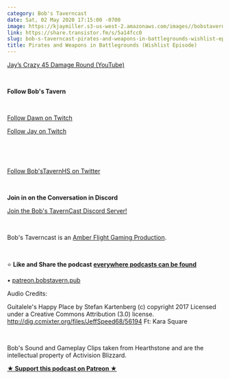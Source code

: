 ```yaml
---
category: Bob's Taverncast
date: Sat, 02 May 2020 17:15:00 -0700
image: https://kjaymiller.s3-us-west-2.amazonaws.com/images//bobstavern_256.jpg
link: https://share.transistor.fm/s/5a14fcc0
slug: bob-s-taverncast-pirates-and-weapons-in-battlegrounds-wishlist-episode
title: Pirates and Weapons in Battlegrounds (Wishlist Episode)
---
```


<p><a href="https://youtu.be/GGiWIfATeNg">Jay’s Crazy 45 Damage Round (YouTube)</a></p><p><br /></p><p><strong>Follow Bob's Tavern</strong></p><p><br /></p><p><a href="https://twitch.tv/dragonriderdk">Follow Dawn on Twitch</a></p><p><a href="https://twitch.tv/kjaymiller">Follow Jay on Twitch</a></p><p><br /></p><p><br /></p><p><a href="https://twitter.com/bobstavernhs">Follow Bob'sTavernHS on Twitter</a></p><p><br /></p><p><strong>Join in on the Conversation in Discord</strong></p><p><a href="https://discord.gg/c2rFknG">Join the Bob's TavernCast Discord Server!</a></p><p><br /></p><p>Bob's Taverncast is an <a href="https://amberflightgaming.wixsite.com/afgaming">Amber Flight Gaming Production</a>. </p><p><br /></p><p>⭐ <strong>Like and Share the podcast </strong><a href="http://bobstavern.pub/subscribe"><strong>everywhere podcasts can be found</strong></a></p><p>	•	<a href="http://patreon.bobstavern.pub/">patreon.bobstavern.pub</a></p><p>Audio Credits:</p><p>Guitalele's Happy Place by Stefan Kartenberg (c) copyright 2017 Licensed under a Creative Commons Attribution (3.0) license. <a href="http://dig.ccmixter.org/files/JeffSpeed68/56194">http://dig.ccmixter.org/files/JeffSpeed68/56194</a> Ft: Kara Square</p><p><br /></p><p>Bob's Sound and Gameplay Clips taken from Hearthstone and are the intellectual property of Activision Blizzard.</p><p><strong><a href="http://patreon.bobstavern.pub" rel="payment" title="★ Support this podcast on Patreon ★">★ Support this podcast on Patreon ★</a></strong></p>